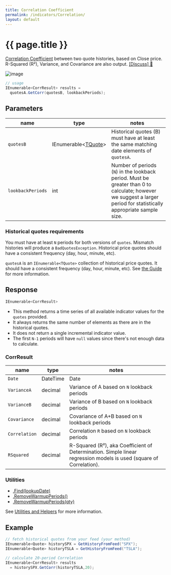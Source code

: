 ```yaml
---
title: Correlation Coefficient
permalink: /indicators/Correlation/
layout: default
---
```


# {{ page.title }}

[Correlation Coefficient](https://en.wikipedia.org/wiki/Correlation_coefficient) between two quote histories, based on Close price.  R-Squared (R&sup2;), Variance, and Covariance are also output.
[[Discuss] :speech_balloon:]({{site.github.repository_url}}/discussions/259 "Community discussion about this indicator")

![image]({{site.baseurl}}/assets/charts/Correlation.png)

```csharp
// usage
IEnumerable<CorrResult> results =
  quotesA.GetCorr(quotesB, lookbackPeriods);  
```

## Parameters

| name | type | notes
| -- |-- |--
| `quotesB` | IEnumerable\<[TQuote]({{site.baseurl}}/guide/#historical-quotes)\> | Historical quotes (B) must have at least the same matching date elements of `quotesA`.
| `lookbackPeriods` | int | Number of periods (`N`) in the lookback period.  Must be greater than 0 to calculate; however we suggest a larger period for statistically appropriate sample size.

### Historical quotes requirements

You must have at least `N` periods for both versions of `quotes`.  Mismatch histories will produce a `BadQuotesException`.  Historical price quotes should have a consistent frequency (day, hour, minute, etc).

`quotesA` is an `IEnumerable<TQuote>` collection of historical price quotes.  It should have a consistent frequency (day, hour, minute, etc).  See [the Guide]({{site.baseurl}}/guide/#historical-quotes) for more information.

## Response

```csharp
IEnumerable<CorrResult>
```

- This method returns a time series of all available indicator values for the `quotes` provided.
- It always returns the same number of elements as there are in the historical quotes.
- It does not return a single incremental indicator value.
- The first `N-1` periods will have `null` values since there's not enough data to calculate.

### CorrResult

| name | type | notes
| -- |-- |--
| `Date` | DateTime | Date
| `VarianceA` | decimal | Variance of A based on `N` lookback periods
| `VarianceB` | decimal | Variance of B based on `N` lookback periods
| `Covariance` | decimal | Covariance of A+B based on `N` lookback periods
| `Correlation` | decimal | Correlation `R` based on `N` lookback periods
| `RSquared` | decimal | R-Squared (R&sup2;), aka Coefficient of Determination.  Simple linear regression models is used (square of Correlation).

### Utilities

- [.Find(lookupDate)]({{site.baseurl}}/utilities#find-indicator-result-by-date)
- [.RemoveWarmupPeriods()]({{site.baseurl}}/utilities#remove-warmup-periods)
- [.RemoveWarmupPeriods(qty)]({{site.baseurl}}/utilities#remove-warmup-periods)

See [Utilities and Helpers]({{site.baseurl}}/utilities#utilities-for-indicator-results) for more information.

## Example

```csharp
// fetch historical quotes from your feed (your method)
IEnumerable<Quote> historySPX = GetHistoryFromFeed("SPX");
IEnumerable<Quote> historyTSLA = GetHistoryFromFeed("TSLA");

// calculate 20-period Correlation
IEnumerable<CorrResult> results 
  = historySPX.GetCorr(historyTSLA,20);
```
